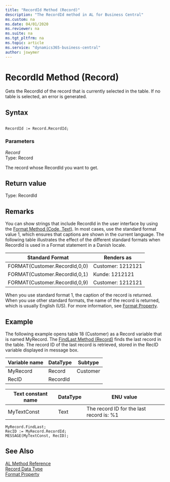 ```yaml
---
title: "RecordId Method (Record)"
description: "The RecordId method in AL for Business Central"
ms.custom: na
ms.date: 04/01/2020
ms.reviewer: na
ms.suite: na
ms.tgt_pltfrm: na
ms.topic: article
ms.service: "dynamics365-business-central"
author: jswymer
---
```


# RecordId Method (Record)
Gets the RecordId of the record that is currently selected in the table. If no table is selected, an error is generated.  
  
## Syntax  
  
```  
  
RecordId := Record.RecordId;  
```  
  
### Parameters  
 *Record*  
 Type: Record  
  
 The record whose RecordId you want to get.  
  
## Return value  
 Type: RecordId  
  
## Remarks  

You can show strings that include RecordId in the user interface by using the [Format Method \(Code, Text\)](devenv-format-method-code-text.md). In most cases, use the standard format value 1, which ensures that captions are shown in the current language. The following table illustrates the effect of the different standard formats when RecordId is used in a Format statement in a Danish locale.  
  
|Standard Format|Renders as|  
|---------------------|----------------|  
|FORMAT\(Customer.RecordId,0,0\)|Customer: 1212121|  
|FORMAT\(Customer.RecordId,0,1\)|Kunde: 1212121|  
|FORMAT\(Customer.RecordId,0,9\)|Customer: 1212121|  
  
When you use standard format 1, the caption of the record is returned. When you use other standard formats, the name of the record is returned, which is usually English \(US\). For more information, see [Format Property](../properties/devenv-format-property.md).  
  
## Example

The following example opens table 18 \(Customer\) as a Record variable that is named MyRecord. The [FindLast Method \(Record\)](devenv-findlast-method-record.md) finds the last record in the table. The record ID of the last record is retrieved, stored in the RecID variable displayed in message box.  
  
|Variable name|DataType|Subtype|  
|-------------|--------|-------|  
|MyRecord|Record|Customer|  
|RecID|RecordId|  |
  
|Text constant name|DataType|ENU value|  
|------------------|--------|---------------|  
|MyTextConst|Text|The record ID for the last record is: %1|  
  
```  
MyRecord.FindLast;  
RecID := MyRecord.RecordId;  
MESSAGE(MyTextConst, RecID);  
```  
  
## See Also  

[AL Method Reference](../methods-auto/library.md)  
[Record Data Type](../datatypes/devenv-record-data-type.md)  
[Format Property](../properties/devenv-format-property.md)